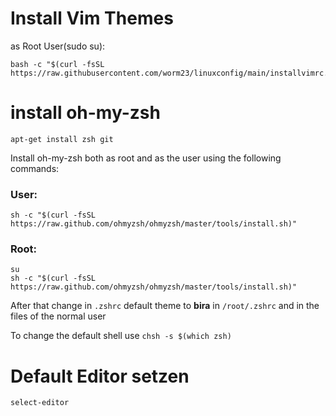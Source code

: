# Install Vim Themes
as Root User(sudo su):

    bash -c "$(curl -fsSL https://raw.githubusercontent.com/worm23/linuxconfig/main/installvimrc.sh)"
# install oh-my-zsh
    apt-get install zsh git
Install oh-my-zsh both as root and as the user using the following commands:
### User:
    sh -c "$(curl -fsSL https://raw.github.com/ohmyzsh/ohmyzsh/master/tools/install.sh)"
### Root:
    su
    sh -c "$(curl -fsSL https://raw.github.com/ohmyzsh/ohmyzsh/master/tools/install.sh)"

After that change in `.zshrc` default theme to **bira** in `/root/.zshrc` and in the files of the normal user

To change the default shell use `chsh -s $(which zsh)`
    
# Default Editor setzen
    select-editor

